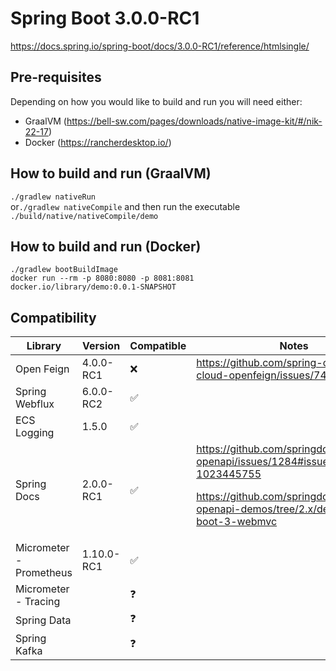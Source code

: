 # Spring Boot 3.0.0-RC1
https://docs.spring.io/spring-boot/docs/3.0.0-RC1/reference/htmlsingle/

## Pre-requisites
Depending on how you would like to build and run you will need either:
- GraalVM (https://bell-sw.com/pages/downloads/native-image-kit/#/nik-22-17)
- Docker (https://rancherdesktop.io/)

## How to build and run (GraalVM)
`./gradlew nativeRun`  
or`./gradlew nativeCompile` and then run the executable `./build/native/nativeCompile/demo`   

## How to build and run (Docker)
`./gradlew bootBuildImage`  
`docker run --rm -p 8080:8080 -p 8081:8081 docker.io/library/demo:0.0.1-SNAPSHOT `

## Compatibility

| Library   	            | Version   	| Compatible  	| Notes   	
|---	                    |---	        |---	        |---		
| Open Feign                |4.0.0-RC1  	| ❌  	        |https://github.com/spring-cloud/spring-cloud-openfeign/issues/742
| Spring Webflux   	        |6.0.0-RC2   	| ✅	        |
| ECS Logging               |1.5.0          | ✅            |
| Spring Docs               |2.0.0-RC1      | ✅            | https://github.com/springdoc/springdoc-openapi/issues/1284#issuecomment-1023445755 <p/> https://github.com/springdoc/springdoc-openapi-demos/tree/2.x/demo-spring-boot-3-webmvc
| Micrometer - Prometheus   |1.10.0-RC1     | ✅            |
| Micrometer - Tracing      |               | ❓            |
| Spring Data               |               | ❓            |
| Spring Kafka              |               | ❓            |

